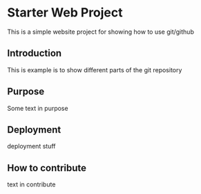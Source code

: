 # Starter Web Project
This is a simple website project for showing how to use git/github

## Introduction

This is example is to show different parts of the git repository

## Purpose
Some text in purpose

## Deployment
deployment stuff

## How to contribute
text in contribute